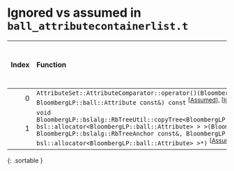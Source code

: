 # Ignored vs assumed in `ball_attributecontainerlist.t`

<script src="../sorttable.js"></script>

|   Index | Function                                                                                                                                                                                                                                                                                                                                                                                                                                      |   Difference in number of lines | Function size difference in bytes   |   Number of lines in assumed build | Number of bytes in assumed build   | Number of lines in ignored build   | Number of bytes in ignored build   |
|--------:|:----------------------------------------------------------------------------------------------------------------------------------------------------------------------------------------------------------------------------------------------------------------------------------------------------------------------------------------------------------------------------------------------------------------------------------------------|--------------------------------:|:------------------------------------|-----------------------------------:|:-----------------------------------|:-----------------------------------|:-----------------------------------|
|       0 | `AttributeSet::AttributeComparator::operator()(BloombergLP::ball::Attribute const&, BloombergLP::ball::Attribute const&) const` <sup>\[[Assumed](0-assume)\], \[[Ignored](0-none)\], \[[Diff](0.diff.html)\]                                                                                                                                                                                                                                  |                              -5 | -16                                 |                                176 | 4,273,920                          | 192                                | 4,269,392                          |
|       1 | `void BloombergLP::bslalg::RbTreeUtil::copyTree<BloombergLP::bslstl::TreeNodePool<BloombergLP::ball::Attribute, bsl::allocator<BloombergLP::ball::Attribute> > >(BloombergLP::bslalg::RbTreeAnchor*, BloombergLP::bslalg::RbTreeAnchor const&, BloombergLP::bslstl::TreeNodePool<BloombergLP::ball::Attribute, bsl::allocator<BloombergLP::ball::Attribute> >*)` <sup>\[[Assumed](1-assume)\], \[[Ignored](1-none)\], \[[Diff](1.diff.html)\] |                            -271 | -1,216                              |                                352 | 4,278,608                          | 1,568                              | 4,274,160                          |
{: .sortable }
